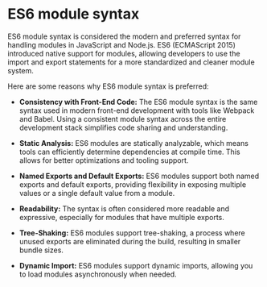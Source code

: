 # ES6 module syntax

ES6 module syntax is considered the modern and preferred syntax for handling modules in JavaScript and Node.js. ES6 (ECMAScript 2015) introduced native support for modules, allowing developers to use the import and export statements for a more standardized and cleaner module system.

Here are some reasons why ES6 module syntax is preferred:

* **Consistency with Front-End Code:** The ES6 module syntax is the same syntax used in modern front-end development with tools like Webpack and Babel. Using a consistent module syntax across the entire development stack simplifies code sharing and understanding.

* **Static Analysis:** ES6 modules are statically analyzable, which means tools can efficiently determine dependencies at compile time. This allows for better optimizations and tooling support.

* **Named Exports and Default Exports:** ES6 modules support both named exports and default exports, providing flexibility in exposing multiple values or a single default value from a module.

* **Readability:** The syntax is often considered more readable and expressive, especially for modules that have multiple exports.

* **Tree-Shaking:** ES6 modules support tree-shaking, a process where unused exports are eliminated during the build, resulting in smaller bundle sizes.

* **Dynamic Import:** ES6 modules support dynamic imports, allowing you to load modules asynchronously when needed.